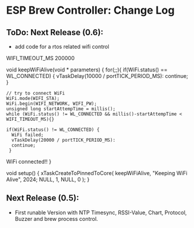 # ESP Brew Controller: Change Log

## ToDo: Next Release (0.6):
- add code for a rtos related wifi control

WIFI_TIMEOUT_MS 200000

void keepWiFiAlive(void * parameters) {
  for(;;){
    if(WiFi.status() == WL_CONNECTED) {
    vTaskDelay(10000 / portTICK_PERIOD_MS):
    continue;  
    }

    // try to connect WiFi
    WiFi.mode(WIFI_STA);
    WiFi.begin(WIFI_NETWORK, WIFI_PW);
    unsigned long startAttempTime = millis();
    while (WiFi.status() != WL_CONNECTED && millis()-startAttempTime < WIFI_TIMEOUT_MS){}
   
    if(WiFi.status() != WL_CONNECTED) { 
      WiFi failed;
      vTaskDelay(20000 / portTICK_PERIOD_MS):
      continue;
     }

  WiFi connected!!
} 

void setup() {
  xTaskCreateToPinnedToCore(
    keepWiFiAlive,
    "Keeping WiFi Alive",
    2024;
    NULL,
    1,
    NULL,
    0
  );
}


## Next Release (0.5):
- First runable Version with NTP Timesync, RSSI-Value, Chart, Protocol, Buzzer and brew process control. 
